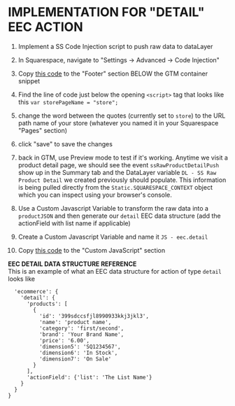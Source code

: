 # IMPLEMENTATION FOR "DETAIL" EEC ACTION

1. Implement a SS Code Injection script to push raw data to dataLayer
  1. In Squarespace, navigate to "Settings -> Advanced -> Code Injection" 
  2. Copy [this code][01_datalayer_push_code] to the "Footer" section BELOW the GTM container snippet
  3. Find the line of code just below the opening `<script>` tag that looks like this `var storePageName = "store";`
  4. change the word between the quotes (currently set to `store`) to the URL path name of your store (whatever you named it in your Squarespace "Pages" section)
  5. click "save" to save the changes
  6. back in GTM, use Preview mode to test if it's working. Anytime we visit a product detail page, we should see the event `ssRawProductDetailPush` show up in the Summary tab and the DataLayer variable `DL - SS Raw Product Detail` we created previously should populate. This information is being pulled directly from the `Static.SQUARESPACE_CONTEXT` object which you can inspect using your browser's console.

2. Use a Custom Javascript Variable to transform the raw data into a `productJSON` and then generate our `detail` EEC data structure (add the actionField with list name if applicable)
  1. Create a Custom Javascript Variable and name it `JS - eec.detail`
  2. Copy [this code][02_eec_object_creation_code] to the "Custom JavaScript" section 


**EEC DETAIL DATA STRUCTURE REFERENCE**<br/>
This is an example of what an EEC data structure for action of type `detail` looks like

```{
  'ecommerce': {
    'detail': {
      'products': [
        {
          'id': '399sdccsfjl8990933kkj3jkl3',
          'name': 'product name',
          'category': 'first/second',
          'brand': 'Your Brand Name',
          'price': '6.00',
          'dimension5': 'SQ1234567',
          'dimension6': 'In Stock',
          'dimension7': 'On Sale'
        }
      ],
      'actionField': {'list': 'The List Name'}
    }
  }
}
```


[01_datalayer_push_code]: ./01_ss_rawProductDetailPush.html<br/>
[02_eec_object_creation_code]: ./02_gtm_eecDetailObj.js
